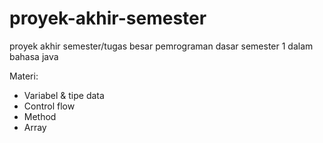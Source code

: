 # proyek-akhir-semester
proyek akhir semester/tugas besar pemrograman dasar semester 1 dalam bahasa java

Materi:
- Variabel & tipe data
- Control flow
- Method
- Array
